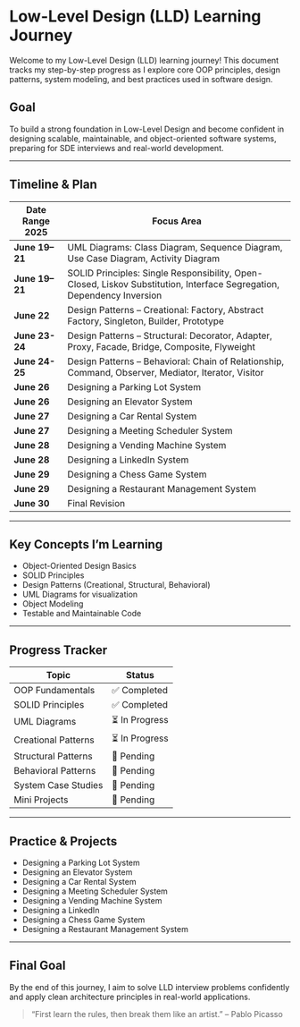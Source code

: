 # Low-Level Design (LLD) Learning Journey

Welcome to my Low-Level Design (LLD) learning journey! This document tracks my step-by-step progress as I explore core OOP principles, design patterns, system modeling, and best practices used in software design.

## Goal

To build a strong foundation in Low-Level Design and become confident in designing scalable, maintainable, and object-oriented software systems, preparing for SDE interviews and real-world development.

---

## Timeline & Plan

| Date Range 2025       | Focus Area                                                                                                             |
| ---------------- | ---------------------------------------------------------------------------------------------------------------------- |
| **June 19–21**   | UML Diagrams: Class Diagram, Sequence Diagram, Use Case Diagram, Activity Diagram                                     |
| **June 19–21**   | SOLID Principles: Single Responsibility, Open-Closed, Liskov Substitution, Interface Segregation, Dependency Inversion |
| **June 22**   | Design Patterns – Creational: Factory, Abstract Factory, Singleton,  Builder, Prototype                                           |
| **June 23-24**   | Design Patterns – Structural: Decorator, Adapter, Proxy, Facade, Bridge, Composite, Flyweight                                             |
| **June 24-25**   | Design Patterns – Behavioral: Chain of Relationship, Command, Observer, Mediator, Iterator, Visitor                           |
| **June 26**     | Designing a Parking Lot System                                                                                         |
| **June 26**        | Designing an Elevator System                                                                                           |
| **June 27**        | Designing a Car Rental System                                                                                          |
| **June 27**        | Designing a Meeting Scheduler System                                                                                   |
| **June 28**        | Designing a Vending Machine System                                                                                     |
| **June 28**        | Designing a LinkedIn System                                                                                            |
| **June 29**        | Designing a Chess Game System                                                                                          |
| **June 29**        | Designing a Restaurant Management System                                                                               |
| **June 30**   | Final Revision                                                              |

---

## Key Concepts I’m Learning

* Object-Oriented Design Basics  
* SOLID Principles  
* Design Patterns (Creational, Structural, Behavioral)  
* UML Diagrams for visualization  
* Object Modeling  
* Testable and Maintainable Code  

---

## Progress Tracker

| Topic               | Status        |
| ------------------- | ------------- |
| OOP Fundamentals    | ✅ Completed   |
| SOLID Principles    | ✅ Completed   |
| UML Diagrams        | ⏳ In Progress |
| Creational Patterns | ⏳ In Progress |
| Structural Patterns | 🔲 Pending     |
| Behavioral Patterns | 🔲 Pending     |
| System Case Studies | 🔲 Pending     |
| Mini Projects       | 🔲 Pending     |

---

## Practice & Projects

* Designing a Parking Lot System  
* Designing an Elevator System  
* Designing a Car Rental System  
* Designing a Meeting Scheduler System  
* Designing a Vending Machine System  
* Designing a LinkedIn  
* Designing a Chess Game System  
* Designing a Restaurant Management System  

---

## Final Goal

By the end of this journey, I aim to solve LLD interview problems confidently and apply clean architecture principles in real-world applications.

> “First learn the rules, then break them like an artist.” – Pablo Picasso
